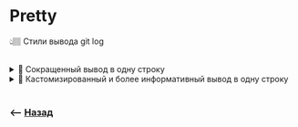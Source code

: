 # Pretty
👆🏽 Стили вывода git log 

<br>

<details>
<summary> 🔹 Сокращенный вывод в одну строку</summary>

![illustration](https://raw.githubusercontent.com/webster6667/documentation/master/documentation-data/illustrations/dd-up.svg)

```shell
git log --oneline
```

![illustration](img/illustration.png)

![illustration](https://raw.githubusercontent.com/webster6667/documentation/master/documentation-data/illustrations/dd-down.svg)

</details>

<details>
<summary> 🔹 Кастомизированный и более информативный вывод в одну строку</summary>

![illustration](https://raw.githubusercontent.com/webster6667/documentation/master/documentation-data/illustrations/dd-up.svg)

```shell
git log --pretty=format:'%C(Yellow)%h %C(dim green)%ad %C(white) | %C(cyan)%s%d %C(#667788)[%an]' --date=format:'%F %R'
```

![illustration](img/illustration.png)

<br>

📗 Для получения подробностей о форматировании выполняем команду 
```shell
git help log
```

![illustration](https://raw.githubusercontent.com/webster6667/documentation/master/documentation-data/illustrations/dd-down.svg)

⚡️ Для того что бы сократить огромные команды, можно записать их в конфиг под определенным именем  
```shell
git config --global pretty.primary format:'%C(Yellow)%h %C(dim green)%ad %C(white) | %C(cyan)%s%d %C(#667788)[%an]' # Создать экземпляр форматирование вывода
git config --global format.pretty primary # Выбрать экземпляр вывода по умолчанию
git config --global log.date format:'%F %R' # Форматирование вывода [ short | medium |relative| format ]
```
</details>



<br>

### ⟵ **<a href="../../readme.md">Назад</a>**